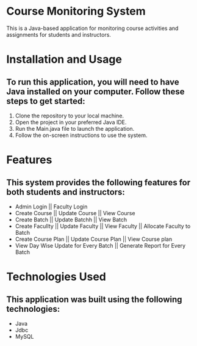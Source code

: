 # Course Monitoring System

This is a Java-based application for monitoring course activities and assignments for students and instructors.

# Installation and Usage
## To run this application, you will need to have Java installed on your computer. Follow these steps to get started:

1. Clone the repository to your local machine.
2. Open the project in your preferred Java IDE.
3. Run the Main.java file to launch the application.
4. Follow the on-screen instructions to use the system.

# Features
## This system provides the following features for both students and instructors:

- Admin Login || Faculty Login
- Create Course || Update Course || View Course 
- Create Batch  || Update Batchh || View Batch
- Create Facullty || Update Faculty || View Faculty || Allocate Faculty to Batch
- Create Course Plan || Update Course Plan || View Course plan
- View Day Wise Update for Every Batch || Generate Report for Every Batch



# Technologies Used
## This application was built using the following technologies:

- Java
- Jdbc
- MySQL

